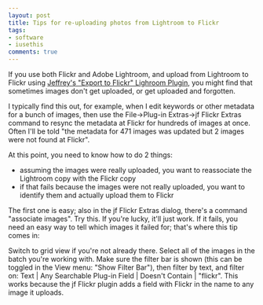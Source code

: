 ```yaml
---
layout: post
title: Tips for re-uploading photos from Lightroom to Flickr
tags:
- software
- iusethis
comments: true
---
```

If you use both Flickr and Adobe Lightroom, and upload from Lightroom to
Flickr using [Jeffrey's "Export to Flickr" Lighroom
Plugin](http://regex.info/blog/lightroom-goodies/flickr), you might find that
sometimes images don't get uploaded, or get uploaded and forgotten.

I typically find this out, for example, when I edit keywords or other metadata
for a bunch of images, then use the File->Plug-in Extras->jf Flickr Extras
command to resync the metadata at Flickr for hundreds of images at once. Often
I'll be told "the metadata for 471 images was updated but 2 images were not
found at Flickr".

At this point, you need to know how to do 2 things:

- assuming the images were really uploaded, you want to reassociate the Lightroom copy with the Flickr copy  
- if that fails because the images were not really uploaded, you want to identify them and actually upload them to Flickr

The first one is easy; also in the jf Flickr Extras dialog, there's a command
"associate images". Try this. If you're lucky, it'll just work. If it fails,
you need an easy way to tell which images it failed for; that's where this tip
comes in:

Switch to grid view if you're not already there. Select all of the images in
the batch you're working with. Make sure the filter bar is shown (this can be
toggled in the View menu: "Show Filter Bar"), then filter by text, and filter
on: Text | Any Searchable Plug-in Field | Doesn't Contain | "flickr". This
works because the jf Flickr plugin adds a field with Flickr in the name to any
image it uploads.


